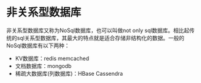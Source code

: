 # 非关系型数据库

非关系型数据库又称为NoSql数据库，也可以叫做not only sql数据库。相比起传统的sql关系型数据库，其最大的特点就是适合存储非结构化的数据。一般的NoSql数据库有以下两种：

- KV数据库：redis memcached
- 文档数据库：mongodb
- 稀疏大数据库(列数据库)：HBase Cassendra
